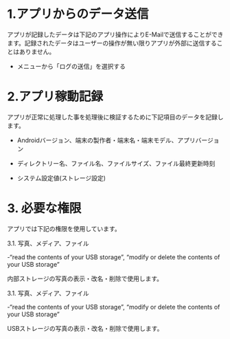 # 1.アプリからのデータ送信

アプリが記録したデータは下記のアプリ操作によりE-Mailで送信することができます。記録されたデータはユーザーの操作が無い限りアプリが外部に送信することはありません。

- メニューから「ログの送信」を選択する

 

# 2.アプリ稼動記録

アプリが正常に処理した事を処理後に検証するために下記項目のデータを記録します。

- Androidバージョン、端末の製作者・端末名・端末モデル、アプリバージョン

- ディレクトリー名、ファイル名、ファイルサイズ、ファイル最終更新時刻

- システム設定値(ストレージ設定)

 

 

# 3. 必要な権限

アプリでは下記の権限を使用しています。

3.1. 写真、メディア、ファイル

-“read the contents of your USB storage”, “modify or delete the contents of your USB storage”

内部ストレージの写真の表示・改名・削除で使用します。

3.1. 写真、メディア、ファイル

-“read the contents of your USB storage”, “modify or delete the contents of your USB storage”

USBストレージの写真の表示・改名・削除で使用します。